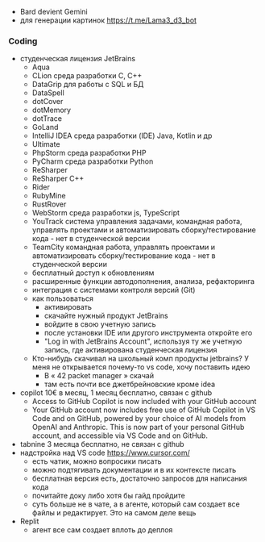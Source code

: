* Bard devient Gemini
* для генерации картинок https://t.me/Lama3_d3_bot

### Coding
* студенческая лицензия JetBrains
  + Aqua
  + CLion среда разработки C, C++
  + DataGrip для работы с SQL и БД
  + DataSpell
  + dotCover
  + dotMemory
  + dotTrace
  + GoLand
  + IntelliJ IDEA среда разработки (IDE) Java, Kotlin и др  
  + Ultimate
  + PhpStorm среда разработки PHP
  + PyCharm среда разработки Python
  + ReSharper
  + ReSharper C++
  + Rider
  + RubyMine
  + RustRover
  + WebStorm среда разработки js, TypeScript
  + YouTrack система управления задачами, командная работа, управлять проектами и автоматизировать сборку/тестирование кода - нет в студенческой версии
  + TeamCity командная работа, управлять проектами и автоматизировать сборку/тестирование кода - нет в студенческой версии
  + бесплатный доступ к обновлениям
  + расширенные функции автодополнения, анализа, рефакторинга
  + интеграция с системами контроля версий (Git)
  + как пользоваться
    - активировать
    - скачайте нужный продукт JetBrains
    - войдите в свою учетную запись   
    - после установки IDE или другого инструмента откройте его
    - "Log in with JetBrains Account", используя ту же учетную запись, где активирована студенческая лицензия
  + Кто-нибудь скачивал на школьный комп продукты jetbrains? У меня не открывается почему-то vs code, хочу поставить идею
    - В « 42 packet manager » скачай
    - там есть почти все джетбрейновские кроме idea
* copilot 10€ в месяц, 1 месяц бесплатно, связан с github
  + Access to GitHub Copilot is now included with your GitHub account
  + Your GitHub account now includes free use of GitHub Copilot in VS Code and on GitHub, powered by your choice of AI models from OpenAI and Anthropic. This is now part of your personal GitHub account, and accessible via VS Code and on GitHub.
* tabnine 3 месяца бесплатно, не связан с github
* надстройка над VS code https://www.cursor.com/
  + есть чатик, можно вопросики писать
  + можно подтягивать документации и в их контексте писать
  + бесплатная версия есть, достаточно запросов для написания кода
  + почитайте доку либо хотя бы гайд пройдите
  + суть больше не в чате, а в агенте, который сам создает все файлы и редактирует. Это на самом деле вещь
* Replit
  + агент все сам создает вплоть до деплоя
